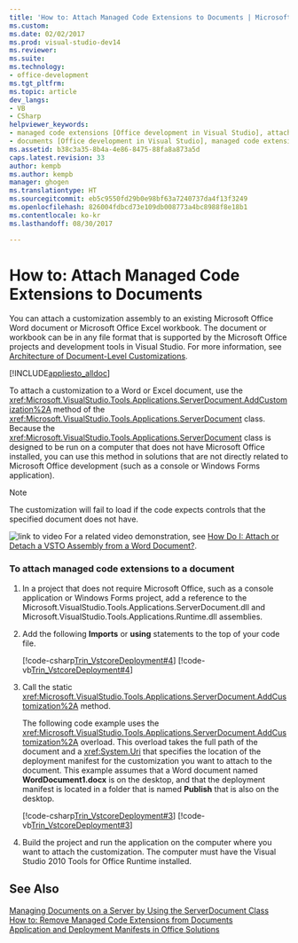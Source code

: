 ```yaml
---
title: 'How to: Attach Managed Code Extensions to Documents | Microsoft Docs'
ms.custom: 
ms.date: 02/02/2017
ms.prod: visual-studio-dev14
ms.reviewer: 
ms.suite: 
ms.technology:
- office-development
ms.tgt_pltfrm: 
ms.topic: article
dev_langs:
- VB
- CSharp
helpviewer_keywords:
- managed code extensions [Office development in Visual Studio], attaching
- documents [Office development in Visual Studio], managed code extensions
ms.assetid: b38c3a35-8b4a-4e86-8475-88fa8a873a5d
caps.latest.revision: 33
author: kempb
ms.author: kempb
manager: ghogen
ms.translationtype: HT
ms.sourcegitcommit: eb5c9550fd29b0e98bf63a7240737da4f13f3249
ms.openlocfilehash: 826004fdbcd73e109db008773a4bc8988f8e18b1
ms.contentlocale: ko-kr
ms.lasthandoff: 08/30/2017

---
```

# <a name="how-to-attach-managed-code-extensions-to-documents"></a>How to: Attach Managed Code Extensions to Documents
  You can attach a customization assembly to an existing Microsoft Office Word document or Microsoft Office Excel workbook. The document or workbook can be in any file format that is supported by the Microsoft Office projects and development tools in Visual Studio. For more information, see [Architecture of Document-Level Customizations](../vsto/architecture-of-document-level-customizations.md).  
  
 [!INCLUDE[appliesto_alldoc](../vsto/includes/appliesto-alldoc-md.md)]  
  
 To attach a customization to a Word or Excel document, use the <xref:Microsoft.VisualStudio.Tools.Applications.ServerDocument.AddCustomization%2A> method of the <xref:Microsoft.VisualStudio.Tools.Applications.ServerDocument> class. Because the <xref:Microsoft.VisualStudio.Tools.Applications.ServerDocument> class is designed to be run on a computer that does not have Microsoft Office installed, you can use this method in solutions that are not directly related to Microsoft Office development (such as a console or Windows Forms application).  
  
> [!NOTE]  
>  The customization will fail to load if the code expects controls that the specified document does not have.  
  
 ![link to video](../vsto/media/playvideo.gif "link to video") For a related video demonstration, see [How Do I: Attach or Detach a VSTO Assembly from a Word Document?](http://go.microsoft.com/fwlink/?LinkId=136782).  
  
### <a name="to-attach-managed-code-extensions-to-a-document"></a>To attach managed code extensions to a document  
  
1.  In a project that does not require Microsoft Office, such as a console application or Windows Forms project, add a reference to the Microsoft.VisualStudio.Tools.Applications.ServerDocument.dll and Microsoft.VisualStudio.Tools.Applications.Runtime.dll assemblies.  
  
2.  Add the following **Imports** or **using** statements to the top of your code file.  
  
     [!code-csharp[Trin_VstcoreDeployment#4](../vsto/codesnippet/CSharp/Trin_VstcoreDeploymentCS/Program.cs#4)]  [!code-vb[Trin_VstcoreDeployment#4](../vsto/codesnippet/VisualBasic/Trin_VstcoreDeploymentVB/Program.vb#4)]  
  
3.  Call the static <xref:Microsoft.VisualStudio.Tools.Applications.ServerDocument.AddCustomization%2A> method.  
  
     The following code example uses the <xref:Microsoft.VisualStudio.Tools.Applications.ServerDocument.AddCustomization%2A> overload. This overload takes the full path of the document and a <xref:System.Uri> that specifies the location of the deployment manifest for the customization you want to attach to the document. This example assumes that a Word document named **WordDocument1.docx** is on the desktop, and that the deployment manifest is located in a folder that is named **Publish** that is also on the desktop.  
  
     [!code-csharp[Trin_VstcoreDeployment#3](../vsto/codesnippet/CSharp/Trin_VstcoreDeploymentCS/Program.cs#3)]  [!code-vb[Trin_VstcoreDeployment#3](../vsto/codesnippet/VisualBasic/Trin_VstcoreDeploymentVB/Program.vb#3)]  
  
4.  Build the project and run the application on the computer where you want to attach the customization. The computer must have the Visual Studio 2010 Tools for Office Runtime installed.  
  
## <a name="see-also"></a>See Also  
 [Managing Documents on a Server by Using the ServerDocument Class](../vsto/managing-documents-on-a-server-by-using-the-serverdocument-class.md)   
 [How to: Remove Managed Code Extensions from Documents](../vsto/how-to-remove-managed-code-extensions-from-documents.md)   
 [Application and Deployment Manifests in Office Solutions](../vsto/application-and-deployment-manifests-in-office-solutions.md)  
  
